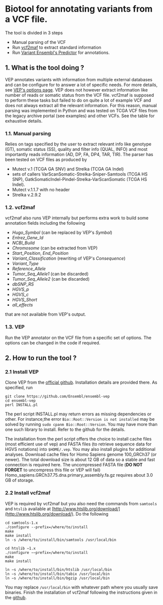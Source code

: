 # Biotool for annotating variants from a VCF file.

The tool is divided in 3 steps
- Manual parsing of the VCF
- Run [vcf2maf](https://github.com/mskcc/vcf2maf) to extract standard information 
- Run [Variant Ensembl's Predictor](https://www.ensembl.org/info/docs/tools/vep/index.html) for annotations. 

## 1. What is the tool doing ?

VEP annotates variants with information from multiple external databases and can be configure for to answer a lot of specific needs. For more details,
see [VEP's options page](https://www.ensembl.org/info/docs/tools/vep/script/vep_options.html). VEP does not however extract information like number of reads or somatic status from the VCF file. vcf2maf is supposed to perform these tasks but failed to do on quite a lot of example VCF and does not always extract all the relevant information. For this reason, manual parsing was implemented in Python and was tested on TCGA VCF files from the legacy archive portal (see examples) and other VCFs. See the table for exhaustive details.

### 1.1. Manual parsing

Relies on tags specified by the user to extract relevant info like genotype (GT), somatic status (SS), quality and filter info (QUAL, INFO) and most importantly reads information (AD, DP, FA, DP4, TAR, TIR). The parser has been tested on VCF files as produced by
- Mutect v.1 (TCGA GA SNV) and Strelka (TCGA GA Indel)
- sets of callers VarScanSomatic-Strelka-Sniper-Samtools (TCGA HS SNP), GatkSomaticIndel-Pindel-Strelka-VarScanSomatic (TCGA HS Indel).
- Mutect v.1.1.7 with no header
- Strelka v.2.9.2

### 1.2. vcf2maf

vcf2maf also runs VEP internally but performs extra work to build some annotation fields including the following
- *Hugo_Symbol* (can be replaced by VEP's *Symbol*)
- *Entrez_Gene_Id*
- *NCBI_Build*
- *Chromosome* (can be extracted from VEP)
- *Start_Position*, *End_Position*
- *Variant_Classification* (rewriting of VEP's *Consequence*)
- *Variant_Type*
- *Reference_Allele*
- *Tumor_Seq_Allele1* (can be discarded)
- *Tumor_Seq_Allele2* (can be discarded)
- *dbSNP_RS*
- *HGVS_p*
- *HGVS_c*
- *HGVS_Short*
- *all_effects*

that are not available from VEP's output.

### 1.3. VEP

Run the VEP annotator on the VCF file from a specific set of options. The options can be changed in the code if required.

## 2. How to run the tool ?

### 2.1 Install VEP

Clone VEP from the [official github](https://github.com/Ensembl/ensembl-vep). Installation details are provided there. As specified, run

```
git clone https://github.com/Ensembl/ensembl-vep
cd ensembl-vep
perl INSTALL.pl
```

The perl script INSTALL.pl may return errors as missing dependencies or other. For instance,the error `Bio::Root::Version is not installed` may be solved by running `sudo cpanm Bio::Root::Version`. You may have more than one such library to install. Refer to the github for the details.

The installation from the perl script offers the choice to install cache files (most efficient use of vep) and FASTA files (to retrieve sequence data for HGVS notations) into `$HOME/.vep`. You may also install plugins for additional analyses. Download cache files for Homo Sapiens genome 100_GRCh37 (or newer). The total download size is about 12 GB of data so a stable and fast connection is required here. The uncompressed FASTA file (**DO NOT FORGET** to uncompress this file or VEP will fail) Homo_sapiens.GRCh37.75.dna.primary_assembly.fa.gz requires about 3.0 GB of storage.

### 2.2 Install vcf2maf

VEP is required by vcf2maf but you also need the commands from `samtools` and `htslib` available at [http://www.htslib.org/download/](http://www.htslib.org/download/). Do the following

```
cd samtools-1.x
./configure --prefix=/where/to/install
make
make install
ln -s /where/to/install/bin/samtools /usr/local/bin

cd htslib −1.x
./configure −−prefix=/where/to/install
make
make install

ln −s /where/to/install/bin/htslib /usr/local/bin 
ln −s /where/to/install/bin/tabix /usr/local/bin
ln −s /where/to/install/bin/bgzip /usr/local/bin
```

You may replace `/usr/local/bin` with whatever path where you usually save binaries. Finish the installation of vcf2maf following the instructions given in the [github](https://github.com/mskcc/vcf2maf).
